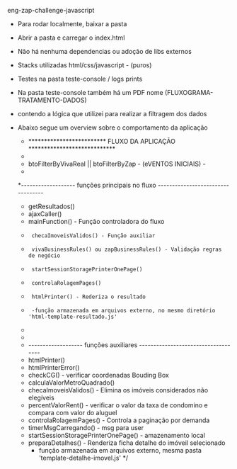  eng-zap-challenge-javascript


- Para rodar localmente, baixar a pasta
- Abrir a pasta e carregar o index.html
- Não há nenhuma dependencias ou adoção de libs externos 
- Stacks utilizadas html/css/javascript - (puros)
- Testes na pasta teste-console / logs prints
- Na pasta teste-console também há um PDF nome (FLUXOGRAMA-TRATAMENTO-DADOS) 
- contendo a lógica que utilizei para realizar a filtragem dos dados
- Abaixo segue um overview sobre o comportamento da aplicação

  
   * ************************* FLUXO DA APLICAÇÃO ****************************
   * 
   * btoFilterByVivaReal || btoFilterByZap - (eVENTOS INICIAIS) - 
   *
   *------------------- funções principais no fluxo ----------------------------------
   * getResultados()
   * ajaxCaller()
   * mainFunction() - Função controladora do fluxo
   *      checaImoveisValidos() - Função auxiliar
   *      vivaBusinessRules() ou zapBusinessRules() - Validação regras de negócio 
   *      startSessionStoragePrinterOnePage()
   *      controlaRolagemPages()
   *      htmlPrinter() - Rederiza o resultado 
   *      -função armazenada em arquivos externo, no mesmo diretório 'html-template-resultado.js'
   * 
   *
   * ------------------- funções auxiliares ------------------------------------
   * htmlPrinter()
   * htmlPrinterError()
   * checkCG() - verificar coordenadas Bouding Box
   * calculaValorMetroQuadrado() 
   * checaImoveisValidos() - Elimina os imóveis considerados não elegíveis 
   * percentValorRent() - verificar o valor da taxa de condomino e compara com valor do aluguel
   * controlaRolagemPages() - Controla a paginação por demanda
   * timerMsgCarregando() - msg para user
   * startSessionStoragePrinterOnePage() - amazenamento local
   * preparaDetalhes() - Renderiza ficha detalhe do imóveil selecionado
      - função armazenada em arquivos externo, mesma pasta 'template-detalhe-imovel.js'
 */
